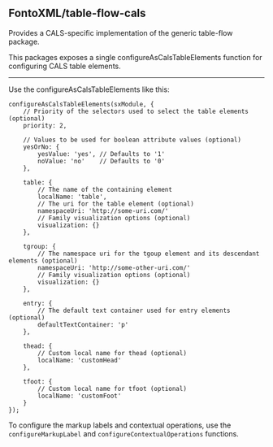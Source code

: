 FontoXML/table-flow-cals
------------------------
Provides a CALS-specific implementation of the generic table-flow package.

This packages exposes a single configureAsCalsTableElements function for configuring CALS table elements.

---

Use the configureAsCalsTableElements like this:

```
configureAsCalsTableElements(sxModule, {
	// Priority of the selectors used to select the table elements (optional)
	priority: 2,

	// Values to be used for boolean attribute values (optional)
	yesOrNo: {
		yesValue: 'yes', // Defaults to '1'
		noValue: 'no'    // Defaults to '0'
	},

	table: {
		// The name of the containing element
		localName: 'table',
		// The uri for the table element (optional)
		namespaceUri: 'http://some-uri.com/'
		// Family visualization options (optional)
		visualization: {}
	},

	tgroup: {
		// The namespace uri for the tgoup element and its descendant elements (optional)
		namespaceUri: 'http://some-other-uri.com/'
		// Family visualization options (optional)
		visualization: {}
	},

	entry: {
		// The default text container used for entry elements (optional)
		defaultTextContainer: 'p'
	},

	thead: {
		// Custom local name for thead (optional)
		localName: 'customHead'
	},

	tfoot: {
		// Custom local name for tfoot (optional)
		localName: 'customFoot'
	}
});
```

To configure the markup labels and contextual operations, use the `configureMarkupLabel` and `configureContextualOperations` functions.
